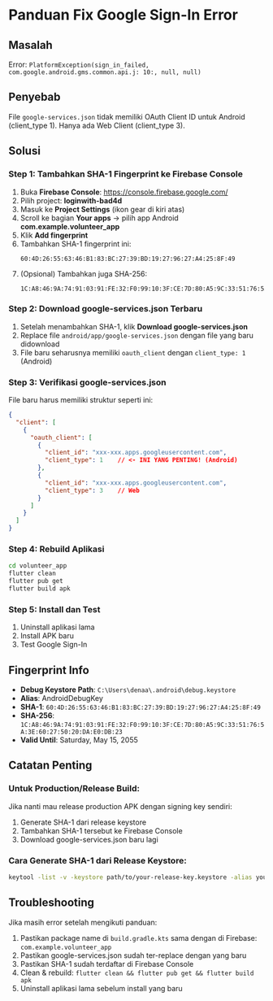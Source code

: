 # Panduan Fix Google Sign-In Error

## Masalah
Error: `PlatformException(sign_in_failed, com.google.android.gms.common.api.j: 10:, null, null)`

## Penyebab
File `google-services.json` tidak memiliki OAuth Client ID untuk Android (client_type 1). Hanya ada Web Client (client_type 3).

## Solusi

### Step 1: Tambahkan SHA-1 Fingerprint ke Firebase Console

1. Buka **Firebase Console**: https://console.firebase.google.com/
2. Pilih project: **loginwith-bad4d**
3. Masuk ke **Project Settings** (ikon gear di kiri atas)
4. Scroll ke bagian **Your apps** → pilih app Android **com.example.volunteer_app**
5. Klik **Add fingerprint**
6. Tambahkan SHA-1 fingerprint ini:
   ```
   60:4D:26:55:63:46:B1:83:BC:27:39:BD:19:27:96:27:A4:25:8F:49
   ```
7. (Opsional) Tambahkan juga SHA-256:
   ```
   1C:A8:46:9A:74:91:03:91:FE:32:F0:99:10:3F:CE:7D:80:A5:9C:33:51:76:5A:3E:60:27:50:20:DA:E0:DB:23
   ```

### Step 2: Download google-services.json Terbaru

1. Setelah menambahkan SHA-1, klik **Download google-services.json**
2. Replace file `android/app/google-services.json` dengan file yang baru didownload
3. File baru seharusnya memiliki `oauth_client` dengan `client_type: 1` (Android)

### Step 3: Verifikasi google-services.json

File baru harus memiliki struktur seperti ini:

```json
{
  "client": [
    {
      "oauth_client": [
        {
          "client_id": "xxx-xxx.apps.googleusercontent.com",
          "client_type": 1    // <- INI YANG PENTING! (Android)
        },
        {
          "client_id": "xxx-xxx.apps.googleusercontent.com",
          "client_type": 3    // Web
        }
      ]
    }
  ]
}
```

### Step 4: Rebuild Aplikasi

```bash
cd volunteer_app
flutter clean
flutter pub get
flutter build apk
```

### Step 5: Install dan Test

1. Uninstall aplikasi lama
2. Install APK baru
3. Test Google Sign-In

## Fingerprint Info

- **Debug Keystore Path**: `C:\Users\denaa\.android\debug.keystore`
- **Alias**: AndroidDebugKey
- **SHA-1**: `60:4D:26:55:63:46:B1:83:BC:27:39:BD:19:27:96:27:A4:25:8F:49`
- **SHA-256**: `1C:A8:46:9A:74:91:03:91:FE:32:F0:99:10:3F:CE:7D:80:A5:9C:33:51:76:5A:3E:60:27:50:20:DA:E0:DB:23`
- **Valid Until**: Saturday, May 15, 2055

## Catatan Penting

### Untuk Production/Release Build:
Jika nanti mau release production APK dengan signing key sendiri:
1. Generate SHA-1 dari release keystore
2. Tambahkan SHA-1 tersebut ke Firebase Console
3. Download google-services.json baru lagi

### Cara Generate SHA-1 dari Release Keystore:
```bash
keytool -list -v -keystore path/to/your-release-key.keystore -alias your-key-alias
```

## Troubleshooting

Jika masih error setelah mengikuti panduan:
1. Pastikan package name di `build.gradle.kts` sama dengan di Firebase: `com.example.volunteer_app`
2. Pastikan google-services.json sudah ter-replace dengan yang baru
3. Pastikan SHA-1 sudah terdaftar di Firebase Console
4. Clean & rebuild: `flutter clean && flutter pub get && flutter build apk`
5. Uninstall aplikasi lama sebelum install yang baru
